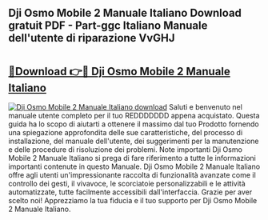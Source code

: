 ## Dji Osmo Mobile 2 Manuale Italiano Download gratuit PDF - Part-ggc Italiano Manuale dell'utente di riparazione VvGHJ

# <h2><a href="http://dfasea1.blite.top/?on=Dji+Osmo+Mobile+2+Manuale+Italiano">🔗Download 👉🔴 Dji Osmo Mobile 2 Manuale Italiano</a></h2>

[![Dji Osmo Mobile 2 Manuale Italiano download](https://i.imgur.com/lujVjoI.png)](http://dfasea1.blite.top/?on=Dji+Osmo+Mobile+2+Manuale+Italiano)
Saluti e benvenuto nel manuale utente completo per il tuo REDDDDDDD appena acquistato. Questa guida ha lo scopo di aiutarti a ottenere il massimo dal tuo Prodotto fornendo una spiegazione approfondita delle sue caratteristiche, del processo di installazione, del manuale dell'utente, dei suggerimenti per la manutenzione e delle procedure di risoluzione dei problemi. Note importanti Dji Osmo Mobile 2 Manuale Italiano si prega di fare riferimento a tutte le informazioni importanti contenute in questo Manuale. Dji Osmo Mobile 2 Manuale Italiano offre agli utenti un'impressionante raccolta di funzionalità avanzate come il controllo dei gesti, il vivavoce, le scorciatoie personalizzabili e le attività automatizzate, tutte facilmente accessibili dall'interfaccia. Grazie per aver scelto noi! Apprezziamo la tua fiducia e il tuo supporto per Dji Osmo Mobile 2 Manuale Italiano.
